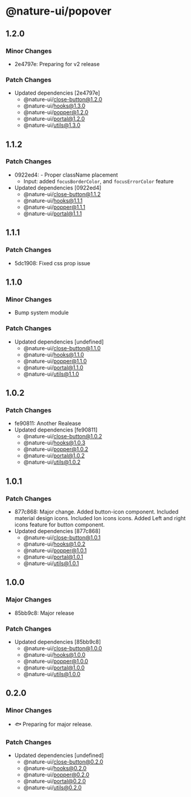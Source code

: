 # @nature-ui/popover

## 1.2.0

### Minor Changes

- 2e4797e: Preparing for v2 release

### Patch Changes

- Updated dependencies [2e4797e]
  - @nature-ui/close-button@1.2.0
  - @nature-ui/hooks@1.3.0
  - @nature-ui/popper@1.2.0
  - @nature-ui/portal@1.2.0
  - @nature-ui/utils@1.3.0

## 1.1.2

### Patch Changes

- 0922ed4: - Proper className placement
  - Input: added `focusBorderColor`, and `focusErrorColor` feature
- Updated dependencies [0922ed4]
  - @nature-ui/close-button@1.1.2
  - @nature-ui/hooks@1.1.1
  - @nature-ui/popper@1.1.1
  - @nature-ui/portal@1.1.1

## 1.1.1

### Patch Changes

- 5dc1908: Fixed css prop issue

## 1.1.0

### Minor Changes

- Bump system module

### Patch Changes

- Updated dependencies [undefined]
  - @nature-ui/close-button@1.1.0
  - @nature-ui/hooks@1.1.0
  - @nature-ui/popper@1.1.0
  - @nature-ui/portal@1.1.0
  - @nature-ui/utils@1.1.0

## 1.0.2

### Patch Changes

- fe90811: Another Realease
- Updated dependencies [fe90811]
  - @nature-ui/close-button@1.0.2
  - @nature-ui/hooks@1.0.3
  - @nature-ui/popper@1.0.2
  - @nature-ui/portal@1.0.2
  - @nature-ui/utils@1.0.2

## 1.0.1

### Patch Changes

- 877c868: Major change. Added button-icon component. Included material design
  icons. Included Ion icons icons. Added Left and right icons feature for button
  component.
- Updated dependencies [877c868]
  - @nature-ui/close-button@1.0.1
  - @nature-ui/hooks@1.0.2
  - @nature-ui/popper@1.0.1
  - @nature-ui/portal@1.0.1
  - @nature-ui/utils@1.0.1

## 1.0.0

### Major Changes

- 85bb9c8: Major release

### Patch Changes

- Updated dependencies [85bb9c8]
  - @nature-ui/close-button@1.0.0
  - @nature-ui/hooks@1.0.0
  - @nature-ui/popper@1.0.0
  - @nature-ui/portal@1.0.0
  - @nature-ui/utils@1.0.0

## 0.2.0

### Minor Changes

- 🐟 Preparing for major release.

### Patch Changes

- Updated dependencies [undefined]
  - @nature-ui/close-button@0.2.0
  - @nature-ui/hooks@0.2.0
  - @nature-ui/popper@0.2.0
  - @nature-ui/portal@0.2.0
  - @nature-ui/utils@0.2.0
